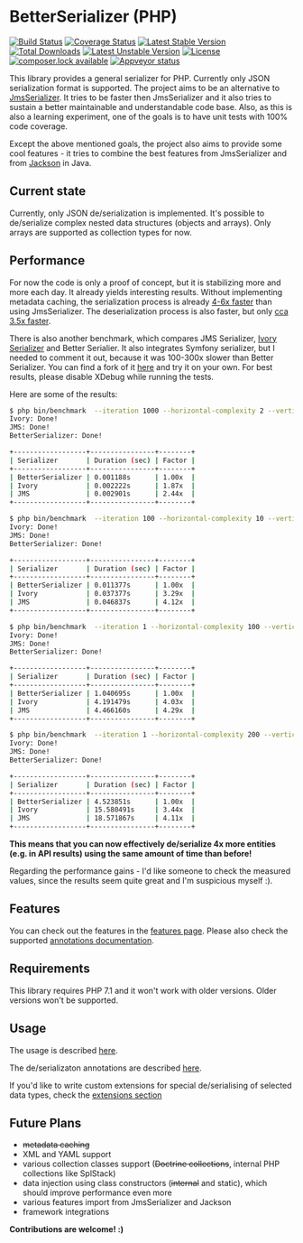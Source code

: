 # BetterSerializer (PHP)

[![Build Status](https://travis-ci.org/better-serializer/better-serializer.svg?branch=master)](https://travis-ci.org/better-serializer/better-serializer)
[![Coverage Status](https://coveralls.io/repos/github/better-serializer/better-serializer/badge.svg?branch=master)](https://coveralls.io/github/better-serializer/better-serializer?branch=master)
[![Latest Stable Version](https://poser.pugx.org/better-serializer/better-serializer/version)](https://packagist.org/packages/better-serializer/better-serializer)
[![Total Downloads](https://poser.pugx.org/better-serializer/better-serializer/downloads)](https://packagist.org/packages/better-serializer/better-serializer)
[![Latest Unstable Version](https://poser.pugx.org/better-serializer/better-serializer/v/unstable)](//packagist.org/packages/better-serializer/better-serializer)
[![License](https://poser.pugx.org/better-serializer/better-serializer/license)](https://packagist.org/packages/better-serializer/better-serializer)
[![composer.lock available](https://poser.pugx.org/better-serializer/better-serializer/composerlock)](https://packagist.org/packages/better-serializer/better-serializer)
[![Appveyor status](https://ci.appveyor.com/api/projects/status/github/better-serializer/better-serializer?svg=true)](https://ci.appveyor.com/api/projects/status/github/better-serializer/better-serializer)

This library provides a general serializer for PHP. Currently only JSON serialization format is supported.
The project aims to be an alternative to [JmsSerializer](https://github.com/schmittjoh/serializer). It tries
to be faster then JmsSerializer and it also tries to sustain a better maintainable and understandable code base.
Also, as this is also a learning experiment, one of the goals is to have unit tests with 100% code coverage.

Except the above mentioned goals, the project also aims to provide some cool features - it tries to combine 
the best features from JmsSerializer and from [Jackson](https://github.com/FasterXML/jackson) in Java.

## Current state

Currently, only JSON de/serialization is implemented. It's possible to de/serialize complex nested data structures
(objects and arrays). Only arrays are supported as collection types for now.

## Performance

For now the code is only a proof of concept, but it is stabilizing more and more each day. 
It already yields interesting results. Without implementing
metadata caching, the serialization process is already 
[4-6x faster](tests/Performance/Serialization/JsonTest.php) than using JmsSerializer. 
The deserialization process is also faster, but only [cca 3.5x faster](tests/Performance/Deserialization/JsonTest.php).

There is also another benchmark, which compares JMS Serializer, [Ivory Serializer]() and Better Serialier. 
It also integrates Symfony serializer, but I needed to comment it out, because it was 100-300x slower 
than Better Serializer.
You can find a fork of it [here](https://github.com/better-serializer/ivory-serializer-benchmark) and try it 
on your own. For best results, please disable XDebug while running the tests.

Here are some of the results:

```bash
$ php bin/benchmark  --iteration 1000 --horizontal-complexity 2 --vertical-complexity 2
Ivory: Done!
JMS: Done!
BetterSerializer: Done!

+------------------+----------------+--------+
| Serializer       | Duration (sec) | Factor |
+------------------+----------------+--------+
| BetterSerializer | 0.001188s      | 1.00x  |
| Ivory            | 0.002222s      | 1.87x  |
| JMS              | 0.002901s      | 2.44x  |
+------------------+----------------+--------+

$ php bin/benchmark  --iteration 100 --horizontal-complexity 10 --vertical-complexity 10
Ivory: Done!
JMS: Done!
BetterSerializer: Done!

+------------------+----------------+--------+
| Serializer       | Duration (sec) | Factor |
+------------------+----------------+--------+
| BetterSerializer | 0.011377s      | 1.00x  |
| Ivory            | 0.037377s      | 3.29x  |
| JMS              | 0.046837s      | 4.12x  |
+------------------+----------------+--------+

$ php bin/benchmark  --iteration 1 --horizontal-complexity 100 --vertical-complexity 200
Ivory: Done!
JMS: Done!
BetterSerializer: Done!

+------------------+----------------+--------+
| Serializer       | Duration (sec) | Factor |
+------------------+----------------+--------+
| BetterSerializer | 1.040695s      | 1.00x  |
| Ivory            | 4.191479s      | 4.03x  |
| JMS              | 4.466160s      | 4.29x  |
+------------------+----------------+--------+

$ php bin/benchmark  --iteration 1 --horizontal-complexity 200 --vertical-complexity 200
Ivory: Done!
JMS: Done!
BetterSerializer: Done!

+------------------+----------------+--------+
| Serializer       | Duration (sec) | Factor |
+------------------+----------------+--------+
| BetterSerializer | 4.523851s      | 1.00x  |
| Ivory            | 15.580491s     | 3.44x  |
| JMS              | 18.571867s     | 4.11x  |
+------------------+----------------+--------+
```

**This means that you can now effectively de/serialize 4x more entities (e.g. in API results) using the same 
amount of time than before!**

Regarding the performance gains - I'd like someone to check the measured values, since the results seem quite great
and I'm suspicious myself :).

## Features

You can check out the features in the [features page](doc/Features.md). Please also check the supported 
[annotations documentation](doc/Annotations.md).

## Requirements

This library requires PHP 7.1 and it won't work with older versions. Older versions won't be supported.

## Usage

The usage is described [here](doc/Usage.md).

The de/serializaton annotations are described [here](doc/Annotations.md).

If you'd like to write custom extensions for special de/serialising of selected data types, 
check the [extensions section](doc/Extensions.md)

## Future Plans
- ~~metadata caching~~
- XML and YAML support
- various collection classes support (~~Doctrine collections~~, internal PHP collections like SplStack)
- data injection using class constructors (~~internal~~ and static), which should improve performance even more
- various features import from JmsSerializer and Jackson
- framework integrations

**Contributions are welcome! :)**

